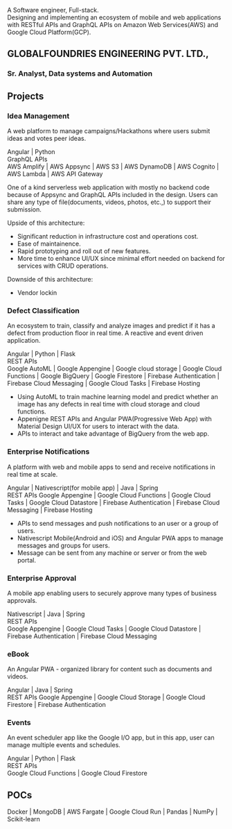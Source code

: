 A Software engineer, Full-stack.  
Designing and implementing an ecosystem of mobile and web applications with RESTful APIs and GraphQL APIs on 
Amazon Web Services(AWS) and Google Cloud Platform(GCP).

## GLOBALFOUNDRIES ENGINEERING PVT. LTD.,
### Sr. Analyst, Data systems and Automation

## Projects

### Idea Management
A web platform to manage campaigns/Hackathons where users submit ideas and votes peer ideas.  

Angular | Python  
GraphQL APIs  
AWS Amplify | AWS Appsync | AWS S3 | AWS DynamoDB | AWS Cognito | AWS Lambda | AWS API Gateway

One of a kind serverless web application with mostly no backend code because of Appsync and GraphQL APIs included in the design. Users can share any type of file(documents, videos, photos, etc.,) to support their submission.  

Upside of this architecture:
- Significant reduction in infrastructure cost and operations cost.
- Ease of maintainence.
- Rapid prototyping and roll out of new features.
- More time to enhance UI/UX since minimal effort needed on backend for services with CRUD operations.

Downside of this architecture:
- Vendor lockin

### Defect Classification
An ecosystem to train, classify and analyze images and predict if it has a defect from production floor in real time. A reactive and event driven application.  

Angular | Python | Flask  
REST APIs  
Google AutoML | Google Appengine | Google cloud storage | Google Cloud Functions | Google BigQuery | Google Firestore | Firebase Authentication | Firebase Cloud Messaging | Google Cloud Tasks | Firebase Hosting

- Using AutoML to train machine learning model and predict whether an image has any defects in real time with cloud storage and cloud functions. 
- Appenigne REST APIs and Angular PWA(Progressive Web App) with Material Design UI/UX for users to interact with the data.
- APIs to interact and take advantage of BigQuery from the web app.

### Enterprise Notifications
A platform with web and mobile apps to send and receive notifications in real time at scale.

Angular | Nativescript(for mobile app) | Java | Spring  
REST APIs
Google Appengine | Google Cloud Functions | Google Cloud Tasks | Google Cloud Datastore | Firebase Authentication | Firebase Cloud Messaging | Firebase Hosting  

- APIs to send messages and push notifications to an user or a group of users.
- Nativescript Mobile(Android and iOS) and Angular PWA apps to manage messages and groups for users.
- Message can be sent from any machine or server or from the web portal.

### Enterprise Approval
A mobile app enabling users to securely approve many types of business approvals.

Nativescript | Java | Spring  
REST APIs  
Google Appengine | Google Cloud Tasks | Google Cloud Datastore | Firebase Authentication | Firebase Cloud Messaging  

### eBook
An Angular PWA  - organized library for content such as documents and videos.

Angular | Java | Spring  
REST APIs
Google Appengine | Google Cloud Storage | Google Cloud Firestore | Firebase Authentication  

### Events
An event scheduler app like the Google I/O app, but in this app, user can manage multiple events and schedules.

Angular | Python | Flask  
REST APIs  
Google Cloud Functions | Google Cloud Firestore

## POCs
Docker | MongoDB | AWS Fargate | Google Cloud Run | Pandas | NumPy | Scikit-learn